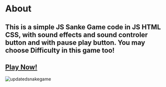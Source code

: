 # About
## This is a simple JS Sanke Game code in JS HTML CSS, with sound effects and sound controler button and with pause play button. You may choose Difficulty in this game too! 
## [Play Now!](https://js-simple-snake-game.netlify.app/)
![updatedsnakegame](https://github.com/user-attachments/assets/69c27adc-50f6-4ca0-ba11-33a6b9ad500b)
